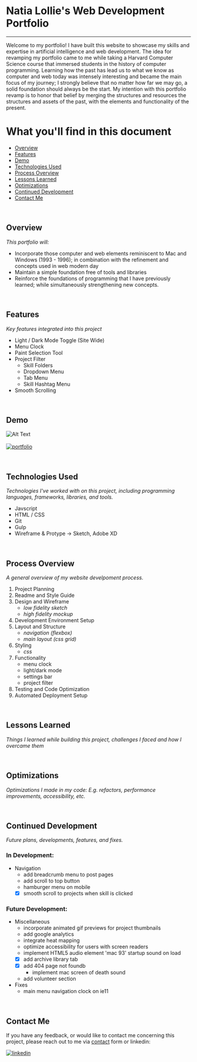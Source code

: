 # Natia Lollie's Web Development Portfolio
---

Welcome to my portfolio! I have built this website to showcase my skills and expertise in artificial intelligence and web development. The idea for revamping my portfolio came to me while taking a Harvard Computer Science course that immersed students in the history of computer programming. Learning how the past has lead us to what we know as computer and web today was intensely interesting and became the main focus of my journey; I strongly believe that no matter how far we may go, a solid foundation should always be the start. My intention with this portfolio revamp is to honor that belief by merging the structures and resources the structures and assets of the past, with the elements and functionality of the present. 

# What you'll find in this document 

* [Overview](#overview)
* [Features](#features)
* [Demo](#demo)
* [Technologies Used](#technologies-used)
* [Process Overview](#process-overview)
* [Lessons Learned](#lessons-learned)
* [Optimizations](#optimizations)
* [Continued Development](#continued-development)
* [Contact Me](#contact-me) 

<br>

## Overview 
_This portfolio will:_
<br>
- Incorporate those computer and web elements reminiscent to Mac and Windows (1993 - 1996); in combination with the refinement and concepts used in web modern day
- Maintain a simple foundation free of tools and libraries 
- Reinforce the foundations of programming that I have previously learned; while simultaneously strengthening new concepts. 

<br>

## Features 
_Key features integrated into this project_

 - Light / Dark Mode Toggle (Site Wide)
 - Menu Clock
 - Paint Selection Tool
 - Project Filter 
	- Skill Folders
	- Dropdown Menu
	- Tab Menu
	- Skill Hashtag Menu 
- Smooth Scrolling

<br>

## Demo

![Alt Text](https://github.com/natiaLollie/personal-portfolio-2022/blob/main/src/_imgs/portfolio-snapshot.gif?raw=true)
<br>
<br>
[![portfolio](https://img.shields.io/badge/my_portfolio-000?style=for-the-badge&logo=ko-fi&logoColor=white)](https://natialollie.success-way.co/)

<br>

## Technologies Used
_Technologies I've worked with on this project, including programming languages, frameworks, libraries, and tools._
- Javscript 
- HTML / CSS  
- Git
- Gulp
- Wireframe & Protype -> Sketch, Adobe XD

<br>

## Process Overview
_A general overview of my website develpoment process._
<br>
1. Project Planning 
2. Readme and Style Guide 
3. Design and Wireframe 
	- _low fidelity sketch_ 
	- _high fidelity mockup_
4. Development Environment Setup
5. Layout and Structure 
	- _navigation (flexbox)_
	- _main layout (css grid)_
6. Styling 
	- _css_
7. Functionality
	- menu clock
	- light/dark mode
	- settings bar
	- project filter
8. Testing and Code Optimization
9. Automated Deployment Setup

<br>

## Lessons Learned 
_Things I learned while building this project, challenges I faced and how I overcame them_

<br>

## Optimizations
_Optimizations I made in my code: E.g. refactors, performance improvements, accessibility, etc._

<br>

## Continued Development 
_Future plans, developments, features, and fixes._
### In Development:
- Navigation
	- add breadcrumb menu to post pages
	- add scroll to top button 
	- hamburger menu on mobile
	- [x] smooth scroll to projects when skill is clicked 
### Future Development:
- Miscellaneous
	- incorporate animated gif previews for project thumbnails
	- add google analytics 
	- integrate heat mapping
	- optimize accessibility for users with screen readers
	- implement HTML5 audio element 'mac 93' startup sound on load
	- [x] add archive library tab
	- [x] add 404 page not foundb
		- implement mac screen of death sound
	- add volunteer section
- Fixes
	- main menu navigation clock on ie11

<br>

## Contact Me 

If you have any feedback, or would like to contact me concerning this project, please reach out to me via [contact](https://natialollie.success-way.co/#contact) form or linkedin:

[![linkedin](https://img.shields.io/badge/linkedin-0A66C2?style=for-the-badge&logo=linkedin&logoColor=white)](https://www.linkedin.com/in/natialollie/)




 

















